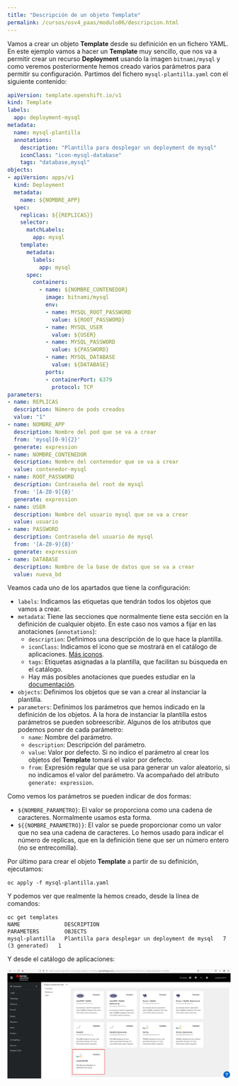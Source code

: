 ```yaml
---
title: "Descripción de un objeto Template"
permalink: /cursos/osv4_paas/modulo06/descripcion.html
---
```


Vamos a crear un objeto **Template** desde su definición en un fichero YAML. En este ejemplo vamos a hacer un **Template** muy sencillo, que nos va a permitir crear un recurso **Deployment** usando la imagen `bitnami/mysql` y como veremos posteriormente hemos creado varios parámetros para permitir su configuración. Partimos del fichero `mysql-plantilla.yaml` con el siguiente contenido:

```yaml
apiVersion: template.openshift.io/v1
kind: Template
labels:
  app: deployment-mysql
metadata:
  name: mysql-plantilla
  annotations:
    description: "Plantilla para desplegar un deployment de mysql"
    iconClass: "icon-mysql-database"
    tags: "database,mysql"
objects:
- apiVersion: apps/v1
  kind: Deployment
  metadata:
    name: ${NOMBRE_APP}
  spec:
    replicas: ${{REPLICAS}}
    selector:
      matchLabels:
        app: mysql
    template:
      metadata:
        labels:
          app: mysql
      spec:
        containers:
          - name: ${NOMBRE_CONTENEDOR}
            image: bitnami/mysql  
            env:
            - name: MYSQL_ROOT_PASSWORD
              value: ${ROOT_PASSWORD}
            - name: MYSQL_USER
              value: ${USER}
            - name: MYSQL_PASSWORD
              value: ${PASSWORD}
            - name: MYSQL_DATABASE
              value: ${DATABASE}
            ports:
            - containerPort: 6379
              protocol: TCP
parameters:
- name: REPLICAS
  description: Número de pods creados
  value: "1"
- name: NOMBRE_APP
  description: Nombre del pod que se va a crear
  from: 'mysql[0-9]{2}'
  generate: expression
- name: NOMBRE_CONTENEDOR
  description: Nombre del contenedor que se va a crear
  value: contenedor-mysql
- name: ROOT_PASSWORD
  description: Contraseña del root de mysql
  from: '[A-Z0-9]{8}'
  generate: expression
- name: USER
  description: Nombre del usuario mysql que se va a crear
  value: usuario
- name: PASSWORD
  description: Contraseña del usuario de mysql
  from: '[A-Z0-9]{8}'
  generate: expression
- name: DATABASE
  description: Nombre de la base de datos que se va a crear
  value: nueva_bd
```

Veamos cada uno de los apartados que tiene la configuración:

* `labels`: Indicamos las etiquetas que tendrán todos los objetos que vamos a crear.
* `metadata`: Tiene las secciones que normalmente tiene esta sección en la definición de cualquier objeto. En este caso nos vamos a fijar en las anotaciones (`annotations`):
    * `description`: Definimos una descripción de lo que hace la plantilla.
    * `iconClass`: Indicamos el icono que se mostrará en el catálogo de aplicaciones. [Más iconos](https://rawgit.com/openshift/openshift-logos-icon/master/demo.html).
    * `tags`: Etiquetas asignadas a la plantilla, que facilitan su búsqueda en el catálogo.
    * Hay más posibles anotaciones que puedes estudiar en la [documentación](https://docs.openshift.com/container-platform/4.12/openshift_images/using-templates.html).
* `objects`: Definimos los objetos que se van a crear al instanciar la plantilla.
* `parameters`: Definimos los parámetros que hemos indicado en la definición de los objetos. A la hora de instanciar la plantilla estos parámetros se pueden sobreescribir. Algunos de los atributos que podemos poner de cada parámetro:
    * `name`: Nombre del parámetro.
    * `description`: Descripción del parámetro.
    * `value`: Valor por defecto. Si no indico el parámetro al crear los objetos del **Template** tomará el valor por defecto.
    * `from`: Expresión regular que se usa para generar un valor aleatorio, si no indicamos el valor del parámetro. Va acompañado del atributo `generate: expression`.

Como vemos los parámetros se pueden indicar de dos formas:

* `${NOMBRE_PARAMETRO}`: El valor se proporciona como una cadena de caracteres. Normalmente usamos esta forma.
* `${{NOMBRE_PARAMETRO}}`: El valor se puede proporcionar como un valor que no sea una cadena de caracteres. Lo hemos usado para indicar el número de replicas, que en la definición tiene que ser un número entero (no se entrecomilla).

Por último para crear el objeto **Template** a partir de su definición, ejecutamos:

    oc apply -f mysql-plantilla.yaml

Y podemos ver que realmente la hemos creado, desde la línea de comandos:

    oc get templates
    NAME              DESCRIPTION                                       PARAMETERS        OBJECTS
    mysql-plantilla   Plantilla para desplegar un deployment de mysql   7 (3 generated)   1

Y desde el catálogo de aplicaciones:

![mysql](img/mysql.png)